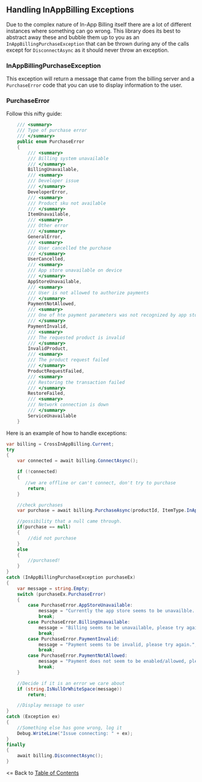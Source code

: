 ## Handling InAppBilling Exceptions

Due to the complex nature of In-App Billing itself there are a lot of different instances where something can go wrong. This library does its best to abstract away these and bubble them up to you as an `InAppBillingPurchaseException` that can be thrown during any of the calls except for `DisconnectAsync` as it should never throw an exception.


### InAppBillingPurchaseException
This exception will return a message that came from the billing server and a `PurchaseError` code that you can use to display information to the user. 

### PurchaseError
Follow this nifty guide:

```csharp
    /// <summary>
    /// Type of purchase error
    /// </summary>
    public enum PurchaseError
    {
        /// <summary>
        /// Billing system unavailable
        /// </summary>
        BillingUnavailable,
        /// <summary>
        /// Developer issue
        /// </summary>
        DeveloperError,
        /// <summary>
        /// Product sku not available
        /// </summary>
        ItemUnavailable,
        /// <summary>
        /// Other error
        /// </summary>
        GeneralError,
        /// <summary>
        /// User cancelled the purchase
        /// </summary>
        UserCancelled,
        /// <summary>
        /// App store unavailable on device
        /// </summary>
        AppStoreUnavailable,
        /// <summary>
        /// User is not allowed to authorize payments
        /// </summary>
        PaymentNotAllowed,
        /// <summary>
        /// One of hte payment parameters was not recognized by app store
        /// </summary>
        PaymentInvalid,
        /// <summary>
        /// The requested product is invalid
        /// </summary>
        InvalidProduct,
        /// <summary>
        /// The product request failed
        /// </summary>
        ProductRequestFailed,
        /// <summary>
        /// Restoring the transaction failed
        /// </summary>
        RestoreFailed,
        /// <summary>
        /// Network connection is down
        /// </summary>
        ServiceUnavailable
    }
```

Here is an example of how to handle exceptions:

```csharp
var billing = CrossInAppBilling.Current;
try
{
    var connected = await billing.ConnectAsync();

    if (!connected)
    {
       //we are offline or can't connect, don't try to purchase
        return;
    }

    //check purchases
    var purchase = await billing.PurchaseAsync(productId, ItemType.InAppPurchase, "devId");

    //possibility that a null came through.
    if(purchase == null)
    {
        //did not purchase
    }
    else
    {
        //purchased!
    }
}
catch (InAppBillingPurchaseException purchaseEx)
{
    var message = string.Empty;
    switch (purchaseEx.PurchaseError)
    {
        case PurchaseError.AppStoreUnavailable:
            message = "Currently the app store seems to be unavailble. Try again later.";
            break;
        case PurchaseError.BillingUnavailable:
            message = "Billing seems to be unavailable, please try again later.";
            break;
        case PurchaseError.PaymentInvalid:
            message = "Payment seems to be invalid, please try again.";
            break;
        case PurchaseError.PaymentNotAllowed:
            message = "Payment does not seem to be enabled/allowed, please try again.";
            break;
    }

    //Decide if it is an error we care about
    if (string.IsNullOrWhiteSpace(message))
        return;

    //Display message to user
}
catch (Exception ex)
{
    //Something else has gone wrong, log it
    Debug.WriteLine("Issue connecting: " + ex);
}
finally
{
    await billing.DisconnectAsync();
}

```

<= Back to [Table of Contents](README.md)